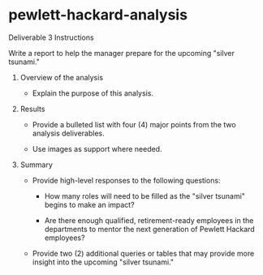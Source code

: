 # pewlett-hackard-analysis

Deliverable 3 Instructions

Write a report to help the manager prepare for the upcoming "silver tsunami."

1. Overview of the analysis

    * Explain the purpose of this analysis.

2. Results

    * Provide a bulleted list with four (4) major points from the two analysis deliverables.

    * Use images as support where needed.

3. Summary

    * Provide high-level responses to the following questions:

        - How many roles will need to be filled as the "silver tsunami" begins to make an impact?

        - Are there enough qualified, retirement-ready employees in the departments to mentor the next generation of Pewlett Hackard employees?
        
    * Provide two (2) additional queries or tables that may provide more insight into the upcoming "silver tsunami."